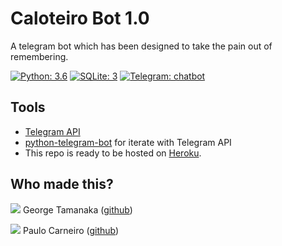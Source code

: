 # Caloteiro Bot 1.0

A telegram bot which has been designed to take the pain out of remembering.

[![Python: 3.6](https://img.shields.io/badge/Python-3.6-blue.svg)](https://www.python.org/)
[![SQLite: 3](https://img.shields.io/badge/SQLite-3.0-yellow.svg)](https://www.sqlite.org/index.html)
[![Telegram: chatbot](https://img.shields.io/badge/Telegram-chatbot-red.svg)](https://telegram.org/blog/bot-revolution)

## Tools

* [Telegram API](https://core.telegram.org/bots/api)
* [python-telegram-bot](https://github.com/python-telegram-bot/python-telegram-bot) for iterate with Telegram API
* This repo is ready to be hosted on [Heroku](https://github.com/python-telegram-bot/python-telegram-bot).

## Who made this?
![](https://github.com/georgetamanaka.png?size=100)
George Tamanaka ([github](https://github.com/georgetamanaka))

![](https://github.com/PauloCarneiro99.png?size=100)
Paulo Carneiro ([github](https://github.com/PauloCarneiro99))
